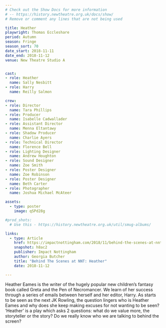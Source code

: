 ```yaml
---
# Check out the Show Docs for more information 
# -- https://history.newtheatre.org.uk/docs/show/
# Remove or comment any lines that are not being used 

title: Heather
playwright: Thomas Eccleshare
period: Autumn
season: Fringe
season_sort: 70
date_start: 2018-11-11
date_end: 2018-11-12
venue: New Theatre Studio A


cast:
- role: Heather
  name: Sally Nesbitt
- role: Harry
  name: Reilly Salmon

crew:
- role: Director
  name: Tara Phillips
- role: Producer
  name: Isabelle Cadwallader
- role: Assistant Director
  name: Menna Eltantawy
- role: Shadow Producer
  name: Charlie Ayers
- role: Technical Director
  name: Florence Bell
- role: Lighting Designer
  name: Andrew Houghton
- role: Sound Designer
  name: Zoe Smith
- role: Poster Designer
  name: Zoe Robinson
- role: Poster Designer
  name: Beth Carter
- role: Photographer
  name: Joshua Michael McAteer

assets:
  - type: poster
    image: qSPd28g

#prod_shots:
  # Use this - https://history.newtheatre.org.uk/util/smug-albums/

links:
  - type: Article
    href: https://impactnottingham.com/2018/11/behind-the-scenes-at-nnt-heather-by-thomas-eccleshare/
    snapshot: h8ac2
    publisher: Impact Nottingham
    author: Georgia Butcher
    title: "Behind The Scenes at NNT: Heather" 
    date: 2018-11-12

---
```


Heather Eames is the writer of the hugely popular new children’s fantasy book called Greta and the Pen of Necromancer. We learn of her success through a series of emails between herself and her editor, Harry. As starts to be seen as the next JK Rowling, the question lingers who is Heather Eames and why does she keep making excuses for not wanting to be seen? ‘Heather’ is a play which asks 2 questions: what do we value more, the storyteller or the story? Do we really know who we are talking to behind the screen?
